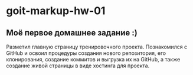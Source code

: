 # goit-markup-hw-01

## Моё первое домашнее задание :)

Разметил главную страницу тренировочного проекта. Познакомился с GitHub и освоил процедуры создания нового репозитория, его клонирования, создание коммитов и выгрузка их на GitHub, а также создание живой страницы в виде хостинга для проекта.  
